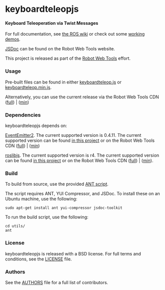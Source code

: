 keyboardteleopjs
========

#### Keyboard Teleoperation via Twist Messages ####

For full documentation, see [the ROS wiki](http://ros.org/wiki/keyboardteleopjs) or check out some [working demos](http://robotwebtools.org/).

[JSDoc](http://robotwebtools.org/jsdoc/keyboardteleopjs/current/) can be found on the Robot Web Tools website.

This project is released as part of the [Robot Web Tools](http://robotwebtools.org/) effort.

### Usage ###
Pre-built files can be found in either [keyboardteleop.js](build/keyboardteleop.js) or [keyboardteleop.min.js](build/keyboardteleop.min.js).

Alternatively, you can use the current release via the Robot Web Tools CDN ([full](http://cdn.robotwebtools.org/keyboardteleopjs/current/keyboardteleop.js)) | ([min](http://cdn.robotwebtools.org/keyboardteleopjs/current/keyboardteleop.min.js))

### Dependencies ###
keyboardteleopjs depends on:

[EventEmitter2](https://github.com/hij1nx/EventEmitter2). The current supported version is 0.4.11.
The current supported version can be found [in this project](include/EventEmitter2/eventemitter2.js) or on the Robot Web Tools CDN ([full](http://cdn.robotwebtools.org/EventEmitter2/0.4.11/eventemitter2.js)) | ([min](http://cdn.robotwebtools.org/EventEmitter2/0.4.11/eventemitter2.min.js))

[roslibjs](https://github.com/RobotWebTools/roslibjs). The current supported version is r4.
The current supported version can be found [in this project](include/roslibjs/roslib.js) or on the Robot Web Tools CDN ([full](http://cdn.robotwebtools.org/roslibjs/r4/roslib.js)) | ([min](http://cdn.robotwebtools.org/roslibjs/r4/roslib.min.js)).

### Build ###
To build from source, use the provided [ANT script](utils/build.xml).

The script requires ANT, YUI Compressor, and JSDoc. To install these on an Ubuntu machine, use the following:

    sudo apt-get install ant yui-compressor jsdoc-toolkit

To run the build script, use the following:

    cd utils/
    ant

### License ###
keyboardteleopjs is released with a BSD license. For full terms and conditions, see the [LICENSE](LICENSE) file.

### Authors ###
See the [AUTHORS](AUTHORS) file for a full list of contributors.
